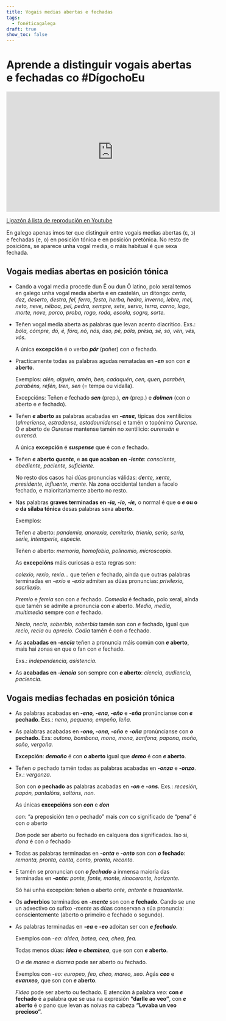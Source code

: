 ```yaml
---
title: Vogais medias abertas e fechadas
tags:
  - fonéticagalega
draft: true
show_toc: false
---
```

# Aprende a distinguir vogais abertas e fechadas co #DígochoEu

<iframe width="560" height="315" src="https://www.youtube.com/embed/videoseries?list=PLPJdEqiyl2dDQCP7S74R5yHZvI017RTQ_" title="YouTube video player" frameborder="0" allow="accelerometer; autoplay; clipboard-write; encrypted-media; gyroscope; picture-in-picture" allowfullscreen></iframe>

[Ligazón á lista de reprodución en
Youtube](https://www.youtube.com/playlist?list=PLPJdEqiyl2dDQCP7S74R5yHZvI017RTQ_)

En galego apenas imos ter que distinguir entre vogais medias abertas (ε, ᴐ) e
fechadas (e, o) en posición tónica e en posición pretónica. No resto de
posicións, se aparece unha vogal media, o máis habitual é que sexa fechada.

## Vogais medias abertas en posición tónica

- Cando a vogal media procede dun Ĕ ou dun Ŏ latino, polo xeral temos en galego
  unha vogal media aberta e en castelán, un ditongo: _certo, dez, deserto,
  destra, fel, ferro, festa, herba, hedra, inverno, lebre, mel, neto, neve,
  néboa, pel, pedra, sempre, sete, servo, terra, corno, logo, morte, nove,
  porco, proba, rogo, roda, escola, sogra, sorte._
- Teñen vogal media aberta as palabras que levan acento diacrítico. Exs.: _bóla,
  cómpre, dó, é, fóra, nó, nós, óso, pé, póla, présa, sé, só, vén, vés, vós._

  A única **excepción** é o verbo _**pór**_ (poñer) con _o_ fechado.
- Practicamente todas as palabras agudas rematadas en _**-en**_ son con **_e_
  aberto**.

  Exemplos: _alén, alguén, amén, ben, cadaquén, cen, quen, parabén, parabéns,
  refén, tren, sen_ (= tempa ou vidalla).

  Excepcións: Teñen _e_ fechado _**sen**_ (prep.), _**en**_ (prep.) e
  _**dolmen**_ (con _o_ aberto e _e_ fechado).
- Teñen **_e_ aberto** as palabras acabadas en _**-ense,**_ típicas dos
  xentilicios (_almeriense, estradense, estadounidense)_ e tamén o topónimo
  _Ourense._ O _e_ aberto de _Ourense_ mantense tamén no xentilicio: _ourensán_
  e _ourensá._

  A única **excepción** é _**suspense**_ que é con _e_ fechado.
- Teñen _**e**_ **aberto** _**quente**_, e **as que acaban en** _**-iente**_:
  _consciente, obediente, paciente, suficiente._

  No resto dos casos hai dúas pronuncias válidas: _d**e**nte, x**e**nte,
  presid**e**nte, influ**e**nte, m**e**nte._ Na zona occidental tenden a facelo
  fechado, e maioritariamente aberto no resto.
- Nas palabras **graves terminadas en _-ia, -io, -ie,_** o normal é que **o _e_
  ou o _o_ da sílaba tónica** desas palabras sexa **aberto**.

  Exemplos:

  Teñen _e_ aberto: _pandemia, anorexia, cemiterio, trienio, serio, seria,
  serie, intemperie, especie._

  Teñen _o_ aberto: _memoria, homofobia, polinomio, microscopio._

  As **excepcións** máis curiosas a esta regras son:

  _colexio, rexio, rexia..._ que teñen _e_ fechado, aínda que outras palabras
  terminadas en _-exio_ e _-exia_ admiten as dúas pronuncias: _privilexio,
  sacrilexio._

  _Premio_ e _femia_ son con _e_ fechado. _Comedia_ é fechado, polo xeral, aínda
  que tamén se admite a pronuncia con _e_ aberto. _Medio, media, multimedia_
  sempre con _e_ fechado.

  _Necio, necia, soberbio, soberbia_ tamén son con _e_ fechado, igual que
  _recio, recia_ ou _aprecio. Codia_ tamén é con _o_ fechado.
- As **acabadas en _-encia_** teñen a pronuncia máis común con **_e_ aberto**,
  mais hai zonas en que o fan con _e_ fechado.

  Exs.: _independencia, asistencia._
- As **acabadas en _-iencia_** son sempre con **_e_ aberto**: _ciencia,
  audiencia, paciencia._

## Vogais medias fechadas en posición tónica

- As palabras acabadas en **-_eno, -ena, -eño_** e **-_eña_** pronúncianse con
  **_e_ pechado**. Exs.: _neno, pequeno, empeño, leña._
- As palabras acabadas en **-_ono, -ona, -oño_** e _**-oña**_ pronúncianse con
  **_o_ pechado.** Exs: _outono, bombona, mono, mona, zanfona, papona, moño,
  soño, vergoña._

  **Excepción**: _**demoño**_ é con **_o_ aberto** igual que _**demo**_ é con
  **_e_ aberto**.
- Teñen _o_ pechado tamén todas as palabras acabadas en _**-onza**_ e
  _**-onzo**_. Ex.: _vergonza._

  Son con **_o_ pechado** as palabras acabadas en _**-on**_ e **-_ons._** Exs.:
  _recesión, papón, pantalóns, saltóns, non._

  As únicas **excepcións** son _**con**_ e _**don**_

  _con:_ “a preposición ten _o_ pechado” mais _con_ co significado de “pena” é
  con _o_ aberto

  _Don_ pode ser aberto ou fechado en calquera dos significados. Iso si, _dona_
  é con _o_ fechado
- Todas as palabras terminadas en _**-onta**_ e _**-onto**_ son con **_o_
  fechado**: _remonta, pronta, conta, conto, pronto, reconto._
- E tamén se pronuncian con _**o fechado**_ a inmensa maioría das terminadas en
  _**-onte:**_ _ponte, fonte, monte, rinoceronte, horizonte._

  Só hai unha excepción: teñen o aberto _onte, antonte_ e _trasantonte._
- Os **adverbios** terminados **en** _**-mente**_ son con _**e**_ **fechado**.
  Cando se une un adxectivo co sufixo _-mente_ as dúas conservan a súa
  pronuncia: consci**e**ntem**e**nte (aberto o primeiro e fechado o segundo).
- As palabras terminadas en _**-ea**_ e _**-eo**_ adoitan ser con _**e
  fechado**_.

  Exemplos con _-ea: aldea, batea, cea, chea, fea._

  Todas menos dúas: _**idea**_ e _**cheminea**_, que son con **_e_ aberto**.

  O _e_ de _marea_ e _diarrea_ pode ser aberto ou fechado.

  Exemplos con _-eo: europeo, feo, cheo, mareo, xeo._ Agás _**ceo**_ e
  _**evanxeo,**_ que son con **_e_ aberto**.

  _Fideo_ pode ser aberto ou fechado. E atención á palabra _veo:_ **con _e_
  fechado** é a palabra que se usa na expresión **“darlle ao veo”**, con **_e_
  aberto** é o pano que levan as noivas na cabeza **“Levaba un veo precioso”.**
